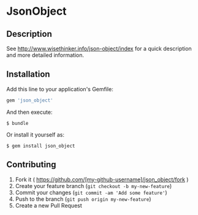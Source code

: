 # JsonObject

## Description

See http://www.wisethinker.info/json-object/index for a quick description and more detailed information.

## Installation

Add this line to your application's Gemfile:

```ruby
gem 'json_object'
```

And then execute:

    $ bundle

Or install it yourself as:

    $ gem install json_object

## Contributing

1. Fork it ( https://github.com/[my-github-username]/json_object/fork )
2. Create your feature branch (`git checkout -b my-new-feature`)
3. Commit your changes (`git commit -am 'Add some feature'`)
4. Push to the branch (`git push origin my-new-feature`)
5. Create a new Pull Request
